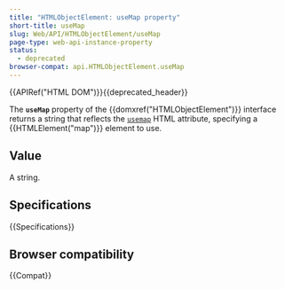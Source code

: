 ```yaml
---
title: "HTMLObjectElement: useMap property"
short-title: useMap
slug: Web/API/HTMLObjectElement/useMap
page-type: web-api-instance-property
status:
  - deprecated
browser-compat: api.HTMLObjectElement.useMap
---
```


{{APIRef("HTML DOM")}}{{deprecated_header}}

The **`useMap`** property of the
{{domxref("HTMLObjectElement")}} interface returns a string that
reflects the [`usemap`](/en-US/docs/Web/HTML/Reference/Elements/object#usemap) HTML attribute, specifying a
{{HTMLElement("map")}} element to use.

## Value

A string.

## Specifications

{{Specifications}}

## Browser compatibility

{{Compat}}
